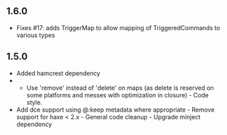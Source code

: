 ## 1.6.0

- Fixes #17: adds TriggerMap to allow mapping of TriggeredCommands to various types

## 1.5.0

- Added hamcrest dependency
- - Use 'remove' instead of 'delete' on maps (as delete is reserved on some platforms and messes with optimization in closure) - Code style.
- Add dce support using @:keep metadata where appropriate - Remove support for haxe < 2.x - General code cleanup - Upgrade minject dependency
